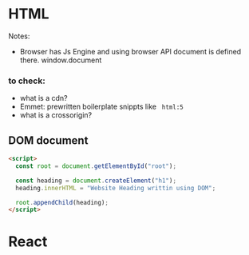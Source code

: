 # HTML

Notes:

- Browser has Js Engine and using browser API document is defined there. window.document

### to check:

- what is a cdn?
- Emmet: prewritten boilerplate snippts like ` html:5`
- what is a crossorigin?

## DOM document

```html
<script>
  const root = document.getElementById("root");

  const heading = document.createElement("h1");
  heading.innerHTML = "Website Heading writtin using DOM";

  root.appendChild(heading);
</script>
```

# React
